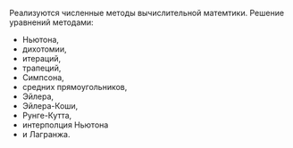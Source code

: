 Реализуются численные методы вычислительной матемтики. Решение уравнений методами:
- Ньютона, 
- дихотомии, 
- итераций, 
- трапеций, 
- Симпсона, 
- средних прямоугольников, 
- Эйлера, 
- Эйлера-Коши, 
- Рунге-Кутта, 
- интерполция Ньютона 
- и Лагранжа.
